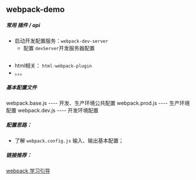 ## webpack-demo

##### 常用 插件 / api
+ 启动开发配置服务：`webpack-dev-server`
    + 配置 `devServer`开发服务器配置
    ```javascript
    
    ```
+ html相关： `html-webpack-plugin`
+ 。。。

##### 基本配置文件
webpack.base.js   ---- 开发、生产环境公共配置
webpack.prod.js   ---- 生产环境配置
webpack.dev.js    ---- 开发环境配置

##### 配置思路：
+ 了解 `webpack.config.js` 输入、输出基本配置；

##### 链接推荐：
[webpack 学习引导](https://github.com/1better/mywebpack)
